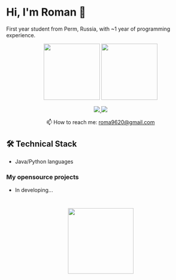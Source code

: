 # Hi, I'm Roman 👋

First year student from Perm, Russia, with ~1 year of programming experience.

<p align='center'>
   <a href="https://github-readme-stats.vercel.app/api?username=integralpir&show_icons=true&count_private=true"><img
           height=150
           src="https://github-readme-stats.vercel.app/api?username=integralpir&show_icons=true&count_private=true"/></a>
   <a href="https://github.com/romankh3/github-readme-stats"><img height=150
                                                                  src="https://github-readme-stats.vercel.app/api/top-langs/?username=integralpir&layout=compact"/></a>
</p>

<p align='center'>
   <a href="https://vk.com/integral_pi_r">
       <img src="https://img.shields.io/badge/вконтакте-%232E87FB.svg?&style=for-the-badge&logo=vk&logoColor=white"/>
   </a>
   <a href="https://t.me/integralpir">
       <img src="https://img.shields.io/badge/Telegram-2CA5E0?style=for-the-badge&logo=telegram&logoColor=white"/>
   </a>
<p align='center'>
   📫 How to reach me: <a href='mailto:roma9620@gmail.com'>roma9620@gmail.com</a>
</p>


## 🛠 Technical Stack
*   Java/Python languages

### My opensource projects

*   In developing...

<div align="center" style="margin: 40px 0">
   <a href="https://github.com/integralpir/github-profile-views-counter">
       <img width="175px" src="https://komarev.com/ghpvc/?username=integralpir&color=DE002D">
   </a>
</div>
